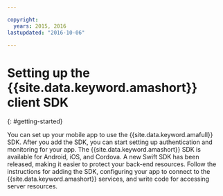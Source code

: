```yaml
---

copyright:
  years: 2015, 2016
lastupdated: "2016-10-06"

---
```


# Setting up the {{site.data.keyword.amashort}} client SDK
{: #getting-started}

You can set up your mobile app to use the  {{site.data.keyword.amafull}} SDK.  After you add the SDK, you can start setting up authentication and monitoring for your app. The {{site.data.keyword.amashort}} SDK is available for Android, iOS, and Cordova. A new Swift SDK has been released, making it easier to protect your back-end resources. Follow the instructions for adding the SDK, configuring your app to connect to the {{site.data.keyword.amashort}} services, and write code for accessing server resources.

